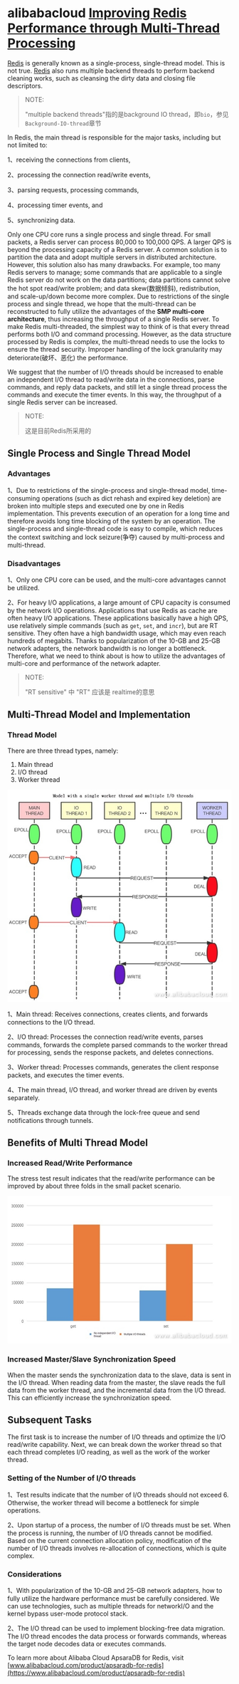 # alibabacloud [Improving Redis Performance through Multi-Thread Processing](https://www.alibabacloud.com/blog/improving-redis-performance-through-multi-thread-processing_594150)

[Redis](https://www.alibabacloud.com/product/apsaradb-for-redis) is generally known as a single-process, single-thread model. This is not true. [Redis](https://www.alibabacloud.com/product/apsaradb-for-redis) also runs multiple backend threads to perform backend cleaning works, such as cleansing the dirty data and closing file descriptors. 

> NOTE: 
>
> "multiple backend threads"指的是background IO thread，即`bio`，参见`Background-IO-thread`章节

In Redis, the main thread is responsible for the major tasks, including but not limited to: 

1、receiving the connections from clients, 

2、processing the connection read/write events, 

3、parsing requests, processing commands, 

4、processing timer events, and 

5、synchronizing data. 

Only one CPU core runs a single process and single thread. For small packets, a Redis server can process 80,000 to 100,000 QPS. A larger QPS is beyond the processing capacity of a Redis server. A common solution is to partition the data and adopt multiple servers in distributed architecture. However, this solution also has many drawbacks. For example, too many Redis servers to manage; some commands that are applicable to a single Redis server do not work on the data partitions; data partitions cannot solve the hot spot read/write problem; and data skew(数据倾斜), redistribution, and scale-up/down become more complex. Due to restrictions of the single process and single thread, we hope that the multi-thread can be reconstructed to fully utilize the advantages of the **SMP multi-core architecture**, thus increasing the throughput of a single Redis server. To make Redis multi-threaded, the simplest way to think of is that every thread performs both I/O and command processing. However, as the data structure processed by Redis is complex, the multi-thread needs to use the locks to ensure the thread security. Improper handling of the lock granularity may deteriorate(破坏、恶化) the performance.

We suggest that the number of I/O threads should be increased to enable an independent I/O thread to read/write data in the connections, parse commands, and reply data packets, and still let a single thread process the commands and execute the timer events. In this way, the throughput of a single Redis server can be increased.

> NOTE: 
>
> 这是目前Redis所采用的

## Single Process and Single Thread Model

### Advantages

1、Due to restrictions of the single-process and single-thread model, time-consuming operations (such as dict rehash and expired key deletion) are broken into multiple steps and executed one by one in Redis implementation. This prevents execution of an operation for a long time and therefore avoids long time blocking of the system by an operation. The single-process and single-thread code is easy to compile, which reduces the context switching and lock seizure(争夺) caused by multi-process and multi-thread.

### Disadvantages

1、Only one CPU core can be used, and the multi-core advantages cannot be utilized.

2、For heavy I/O applications, a large amount of CPU capacity is consumed by the network I/O operations. Applications that use Redis as cache are often heavy I/O applications. These applications basically have a high QPS, use relatively simple commands (such as `get`, `set`, and `incr`), but are RT sensitive. They often have a high bandwidth usage, which may even reach hundreds of megabits. Thanks to popularization of the 10-GB and 25-GB network adapters, the network bandwidth is no longer a bottleneck. Therefore, what we need to think about is how to utilize the advantages of multi-core and performance of the network adapter.

> NOTE: 
>
> "RT sensitive" 中 "RT" 应该是 realtime的意思

## Multi-Thread Model and Implementation

### Thread Model

There are three thread types, namely:

1. Main thread
2. I/O thread
3. Worker thread

![1](./b2cde5253264240091a5ee696d9374bcd4851923.jpeg)



1、Main thread: Receives connections, creates clients, and forwards connections to the I/O thread.

2、I/O thread: Processes the connection read/write events, parses commands, forwards the complete parsed commands to the worker thread for processing, sends the response packets, and deletes connections.

3、Worker thread: Processes commands, generates the client response packets, and executes the timer events.

4、The main thread, I/O thread, and worker thread are driven by events separately.

5、Threads exchange data through the lock-free queue and send notifications through tunnels.

## Benefits of Multi Thread Model

### Increased Read/Write Performance

The stress test result indicates that the read/write performance can be improved by about three folds in the small packet scenario.

![2](./e3c05f12710efe70c0c51dd8f091b960526d0473.jpeg)

### Increased Master/Slave Synchronization Speed

When the master sends the synchronization data to the slave, data is sent in the I/O thread. When reading data from the master, the slave reads the full data from the worker thread, and the incremental data from the I/O thread. This can efficiently increase the synchronization speed.

## Subsequent Tasks

The first task is to increase the number of I/O threads and optimize the I/O read/write capability. Next, we can break down the worker thread so that each thread completes I/O reading, as well as the work of the worker thread.

### Setting of the Number of I/O threads

1、Test results indicate that the number of I/O threads should not exceed 6. Otherwise, the worker thread will become a bottleneck for simple operations.

2、Upon startup of a process, the number of I/O threads must be set. When the process is running, the number of I/O threads cannot be modified. Based on the current connection allocation policy, modification of the number of I/O threads involves re-allocation of connections, which is quite complex.

### Considerations

1、With popularization of the 10-GB and 25-GB network adapters, how to fully utilize the hardware performance must be carefully considered. We can use technologies, such as multiple threads for networkI/O and the kernel bypass user-mode protocol stack.

2、The I/O thread can be used to implement blocking-free data migration. The I/O thread encodes the data process or forwards commands, whereas the target node decodes data or executes commands.

To learn more about Alibaba Cloud ApsaraDB for Redis, visit [www.alibabacloud.com/product/apsaradb-for-redis](https://www.alibabacloud.com/product/apsaradb-for-redis)